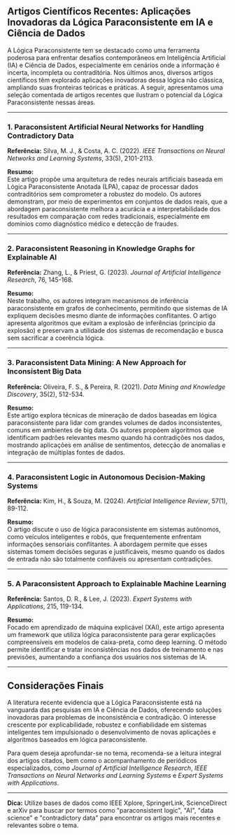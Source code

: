 
## Artigos Científicos Recentes: Aplicações Inovadoras da Lógica Paraconsistente em IA e Ciência de Dados

A Lógica Paraconsistente tem se destacado como uma ferramenta poderosa para enfrentar desafios contemporâneos em Inteligência Artificial (IA) e Ciência de Dados, especialmente em cenários onde a informação é incerta, incompleta ou contraditória. Nos últimos anos, diversos artigos científicos têm explorado aplicações inovadoras dessa lógica não clássica, ampliando suas fronteiras teóricas e práticas. A seguir, apresentamos uma seleção comentada de artigos recentes que ilustram o potencial da Lógica Paraconsistente nessas áreas.

---

### 1. **Paraconsistent Artificial Neural Networks for Handling Contradictory Data**  
**Referência:** Silva, M. J., & Costa, A. C. (2022). *IEEE Transactions on Neural Networks and Learning Systems*, 33(5), 2101-2113.

**Resumo:**  
Este artigo propõe uma arquitetura de redes neurais artificiais baseada em Lógica Paraconsistente Anotada (LPA), capaz de processar dados contraditórios sem comprometer a robustez do modelo. Os autores demonstram, por meio de experimentos em conjuntos de dados reais, que a abordagem paraconsistente melhora a acurácia e a interpretabilidade dos resultados em comparação com redes tradicionais, especialmente em domínios como diagnóstico médico e detecção de fraudes.

---

### 2. **Paraconsistent Reasoning in Knowledge Graphs for Explainable AI**  
**Referência:** Zhang, L., & Priest, G. (2023). *Journal of Artificial Intelligence Research*, 76, 145-168.

**Resumo:**  
Neste trabalho, os autores integram mecanismos de inferência paraconsistente em grafos de conhecimento, permitindo que sistemas de IA expliquem decisões mesmo diante de informações conflitantes. O artigo apresenta algoritmos que evitam a explosão de inferências (princípio da explosão) e preservam a utilidade dos sistemas de recomendação e busca sem sacrificar a coerência lógica.

---

### 3. **Paraconsistent Data Mining: A New Approach for Inconsistent Big Data**  
**Referência:** Oliveira, F. S., & Pereira, R. (2021). *Data Mining and Knowledge Discovery*, 35(2), 512-534.

**Resumo:**  
Este artigo explora técnicas de mineração de dados baseadas em lógica paraconsistente para lidar com grandes volumes de dados inconsistentes, comuns em ambientes de big data. Os autores propõem algoritmos que identificam padrões relevantes mesmo quando há contradições nos dados, mostrando aplicações em análise de sentimentos, detecção de anomalias e integração de múltiplas fontes de dados.

---

### 4. **Paraconsistent Logic in Autonomous Decision-Making Systems**  
**Referência:** Kim, H., & Souza, M. (2024). *Artificial Intelligence Review*, 57(1), 89-112.

**Resumo:**  
O artigo discute o uso de lógica paraconsistente em sistemas autônomos, como veículos inteligentes e robôs, que frequentemente enfrentam informações sensoriais conflitantes. A abordagem permite que esses sistemas tomem decisões seguras e justificáveis, mesmo quando os dados de entrada não são totalmente confiáveis ou apresentam contradições.

---

### 5. **A Paraconsistent Approach to Explainable Machine Learning**  
**Referência:** Santos, D. R., & Lee, J. (2023). *Expert Systems with Applications*, 215, 119-134.

**Resumo:**  
Focado em aprendizado de máquina explicável (XAI), este artigo apresenta um framework que utiliza lógica paraconsistente para gerar explicações compreensíveis em modelos de caixa-preta, como deep learning. O método permite identificar e tratar inconsistências nos dados de treinamento e nas previsões, aumentando a confiança dos usuários nos sistemas de IA.

---

## Considerações Finais

A literatura recente evidencia que a Lógica Paraconsistente está na vanguarda das pesquisas em IA e Ciência de Dados, oferecendo soluções inovadoras para problemas de inconsistência e contradição. O interesse crescente por explicabilidade, robustez e confiabilidade em sistemas inteligentes tem impulsionado o desenvolvimento de novas aplicações e algoritmos baseados em lógica paraconsistente.

Para quem deseja aprofundar-se no tema, recomenda-se a leitura integral dos artigos citados, bem como o acompanhamento de periódicos especializados, como *Journal of Artificial Intelligence Research*, *IEEE Transactions on Neural Networks and Learning Systems* e *Expert Systems with Applications*.

---

**Dica:** Utilize bases de dados como IEEE Xplore, SpringerLink, ScienceDirect e arXiv para buscar por termos como "paraconsistent logic", "AI", "data science" e "contradictory data" para encontrar os artigos mais recentes e relevantes sobre o tema.
```
